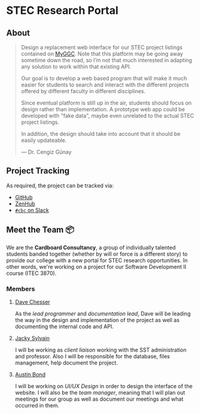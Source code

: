 STEC Research Portal
====================

About
-----

> Design a replacement web interface for our STEC project listings
> contained on [MyGGC](https://my.ggc.edu/group/guest/sst-research).
> Note that this platform may be going away sometime down the road, so
> I’m not that much interested in adapting any solution to work within
> that existing API.
>
> Our goal is to develop a web based program that will make it much
> easier for students to search and interact with the different
> projects offered by different faculty in different disciplines.
>
> Since eventual platform is still up in the air, students should
> focus on design rather than implementation. A prototype web app
> could be developed with "fake data", maybe even unrelated to the
> actual STEC project listings.
>
> In addition, the design should take into account that it should be
> easily updateable.
>
> — Dr. Cengiz Günay

Project Tracking
----------------

As required, the project can be tracked via:

* [GitHub](https://github.com/soft-eng-practicum/STECresearchPortal)
* [ZenHub](https://app.zenhub.com/workspace/o/soft-eng-practicum/stecresearchportal/)
* [`#cbc` on Slack](https://ggc-dev.slack.com/messages/G8W7Z689F/)

Meet the Team 📦
---------------

We are the **Cardboard Consultancy**, a group of individually talented
students banded together (whether by will or force is a different
story) to provide our college with a new portal for STEC research
opportunities.  In other words, we're working on a project for our
Software Development II course (ITEC 3870).

### Members

1. [Dave Chesser](mailto:dchesser@ggc.edu)

   As the *lead programmer* and *documentation lead*, Dave will be
   leading the way in the design and implementation of the project as
   well as documenting the internal code and API.

2. [Jacky Sylvain](mailto:jsylvain@ggc.edu)

   I will be working as *client liaison* working with the SST administration and professor. Also I will be responsible for the database, files management, help document the project.
   
3. [Austin Bond](mailto:abond1@ggc.edu)

	I will be working on *UI/UX Design* in order to design the interface
	of the website.  I will also be the *team manager*, meaning that I
	will plan out meetings for our group as well as document our
	meetings and what occurred in them.
